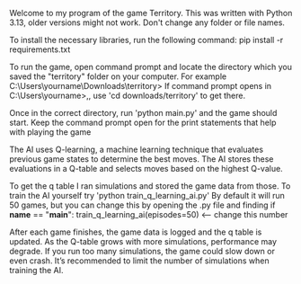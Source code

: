 Welcome to my program of the game Territory. This was written with Python 3.13, older versions might not work.
Don't change any folder or file names.

To install the necessary libraries, run the following command: pip install -r requirements.txt

To run the game, open command prompt and locate the directory which you saved the "territory" folder on your computer. For example
C:\Users\yourname\Downloads\territory>
If command prompt opens in C:\Users\yourname>,, use 'cd downloads/territory' to get there.

Once in the correct directory, run 'python main.py' and the game should start. Keep the command prompt open for the print statements that help with playing the game

The AI uses Q-learning, a machine learning technique that evaluates previous game states to determine the best moves. The AI stores these evaluations in a Q-table and selects moves based on the highest Q-value.

To get the q table I ran simulations and stored the game data from those. To train the AI yourself try 'python train_q_learning_ai.py'
By default it will run 50 games, but you can change this by opening the .py file and finding
if __name__ == "__main__":
    train_q_learning_ai(episodes=50)   <-- change this number 

After each game finishes, the game data is logged and the q table is updated. As the Q-table grows with more simulations, performance may degrade. If you run too many simulations, the game could slow down or even crash. It’s recommended to limit the number of simulations when training the AI.